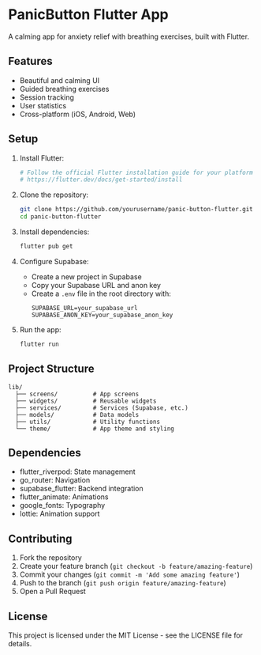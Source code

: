 # PanicButton Flutter App

A calming app for anxiety relief with breathing exercises, built with Flutter.

## Features

- Beautiful and calming UI
- Guided breathing exercises
- Session tracking
- User statistics
- Cross-platform (iOS, Android, Web)

## Setup

1. Install Flutter:
   ```bash
   # Follow the official Flutter installation guide for your platform
   # https://flutter.dev/docs/get-started/install
   ```

2. Clone the repository:
   ```bash
   git clone https://github.com/yourusername/panic-button-flutter.git
   cd panic-button-flutter
   ```

3. Install dependencies:
   ```bash
   flutter pub get
   ```

4. Configure Supabase:
   - Create a new project in Supabase
   - Copy your Supabase URL and anon key
   - Create a `.env` file in the root directory with:
     ```
     SUPABASE_URL=your_supabase_url
     SUPABASE_ANON_KEY=your_supabase_anon_key
     ```

5. Run the app:
   ```bash
   flutter run
   ```

## Project Structure

```
lib/
  ├── screens/          # App screens
  ├── widgets/          # Reusable widgets
  ├── services/         # Services (Supabase, etc.)
  ├── models/           # Data models
  ├── utils/            # Utility functions
  └── theme/            # App theme and styling
```

## Dependencies

- flutter_riverpod: State management
- go_router: Navigation
- supabase_flutter: Backend integration
- flutter_animate: Animations
- google_fonts: Typography
- lottie: Animation support

## Contributing

1. Fork the repository
2. Create your feature branch (`git checkout -b feature/amazing-feature`)
3. Commit your changes (`git commit -m 'Add some amazing feature'`)
4. Push to the branch (`git push origin feature/amazing-feature`)
5. Open a Pull Request

## License

This project is licensed under the MIT License - see the LICENSE file for details.
